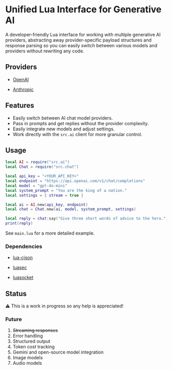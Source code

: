 # Unified Lua Interface for Generative AI

A developer-friendly Lua interface for working with multiple generative AI providers, abstracting away provider-specific payload structures and response parsing so you can easily switch between various models and providers without rewriting any code.

## Providers

- [OpenAI](https://platform.openai.com/docs/overview)

- [Anthropic](https://docs.anthropic.com/en/home)

## Features

- Easily switch between AI chat model providers.
- Pass in prompts and get replies without the provider complexity.
- Easily integrate new models and adjust settings.
- Work directly with the `src.ai` client for more granular control.

## Usage

```lua
local AI = require("src.ai")
local Chat = require("src.chat")

local api_key = "<YOUR_API_KEY>"
local endpoint = "https://api.openai.com/v1/chat/completions"
local model = "gpt-4o-mini"
local system_prompt = "You are the king of a nation."
local settings = { stream = true }

local ai = AI.new(api_key, endpoint)
local chat = Chat.new(ai, model, system_prompt, settings)

local reply = chat:say("Give three short words of advice to the hero.")
print(reply)
```

See `main.lua` for a more detailed example.

### Dependencies

- [lua-cjson](https://github.com/openresty/lua-cjson)

- [luasec](https://github.com/brunoos/luasec)

- [luasocket](https://github.com/lunarmodules/luasocket.git)

## Status

⚠️ This is a work in progress so any help is appreciated!

### Future

1. ~~Streaming responses~~
2. Error handling
3. Structured output
4. Token cost tracking
5. Gemini and open-source model integration
6. Image models
7. Audio models